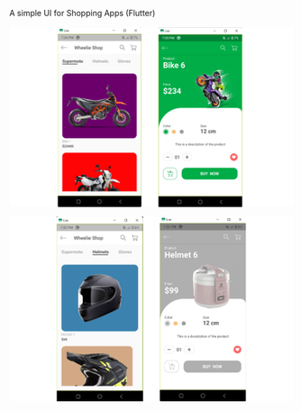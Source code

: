A simple UI for Shopping Apps (Flutter)<br>  
<img src="./src/1.png" align="center" alt="picture 1" /><br>
<br>
<img src="./src/2.png" align="center" alt="picture 2" />
